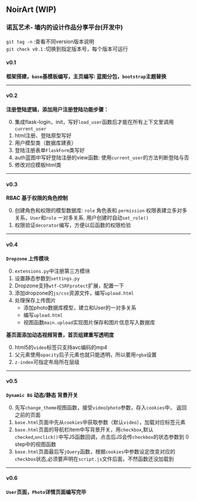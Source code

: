 ## NoirArt (WIP)
### 诺瓦艺术- 墙内的设计作品分享平台(开发中)      

`git tag -n` :查看不同version版本说明      
`git check v0.1` :切换到指定版本号，每个版本可运行

#### **v0.1**
**框架搭建，`base`基模板编写，主页编写: 蓝图分包，`bootstrap`主题替换**

-------

#### **v0.2**
**注册登陆逻辑，添加用户注册登陆功能步骤：**

0. 集成flask-login，init，写好`load_user`函数后才能在所有上下文里调用`current_user`
1. html注册、登陆原型写好 
2. 用户模型类（数据库建表） 
3. 登陆注册表单`FlaskForm`类写好 
4. auth蓝图中写好登陆注册的view函数: 使用`current_user`的方法判断登陆与否
5. 修改对应模板html类     

------

#### **v0.3**
**RBAC 基于权限的角色控制**

0. 创建角色和权限的模型数据库: `role` 角色表和 `permission` 权限表建立多对多关系，`User`和`role` 一对多关系. 用户创建时自动`set_role()`
1. 权限验证`decorator`编写，方便以后函数的权限检验

-----

#### **v0.4**
**`Dropzone` 上传模块**

0. `extensions.py`中注册第三方模块
1. 设置静态参数到`settings.py`
2. Dropzone支持`wtf-CSRFprotect`扩展，配置一下
3. 添加dropzone的`js/css`资源文件，编写`upload.html`
4. 处理保存上传图片
    - 添加photo数据库模型，建立和User的一对多关系
    - 编写`upload.html`
    - 视图函数`main.upload`实现图片保存和图片信息写入数据库


**基页面添加动态视频背景，首页组建重写透明度**

0. html5的`video`标签只支持avc编码的mp4
1. 父元素使用`opacity`后子元素也就只能透明，所以要用`rgba`设置
2. `z-index`可指定布局所在层级

------

#### **v0.5**
**`Dynamic BG` 动态/静态 背景开关**

0. 先写`change_theme`视图函数，接受`video`/`photo`参数，存入`cookies`中， 返回之前的页面
1. `base.html`页面中先从`cookies`中获取参数（默认`video`），加载对应标签元素
2. `base.html`页面的导航栏item中写背景开关，用`checkbox`,默认`checked`,`onclick()`中写JS函数回调，点击后JS会传`checkbox`的状态参数到 0 step中的视图函数
3. `base.html`页面最后写`jQuery`函数，根据`cookies`中参数设定改变对应的`checkbox`状态,必须要声明在`script.js`文件后面，不然函数还没加载到

------

#### **v0.6**
**`User`页面，`Photo`详情页面编写完毕**